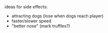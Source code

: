 ideas for side effects:
- attracting dogs (lose when dogs reach player)
- faster/slower speed
- "better nose" (mark truffles?)
